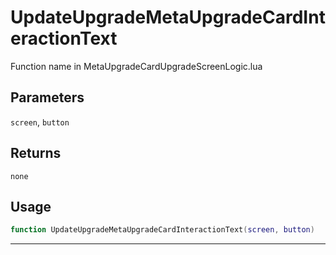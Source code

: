 # UpdateUpgradeMetaUpgradeCardInteractionText
Function name in MetaUpgradeCardUpgradeScreenLogic.lua
## Parameters
`screen`, `button`
## Returns
`none`
## Usage
```lua
function UpdateUpgradeMetaUpgradeCardInteractionText(screen, button)
```
---
